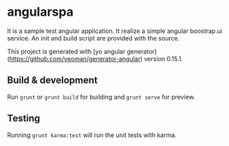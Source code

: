 # angularspa

It is a sample test angular application. It realize a simple angular boostrap.ui service.
An init and build script are provided with the source.

This project is generated with [yo angular generator] (https://github.com/yeoman/generator-angular)
version 0.15.1.


## Build & development

Run `grunt` or `grunt build` for building and `grunt serve` for preview.

## Testing

Running `grunt karma:test` will run the unit tests with karma.

